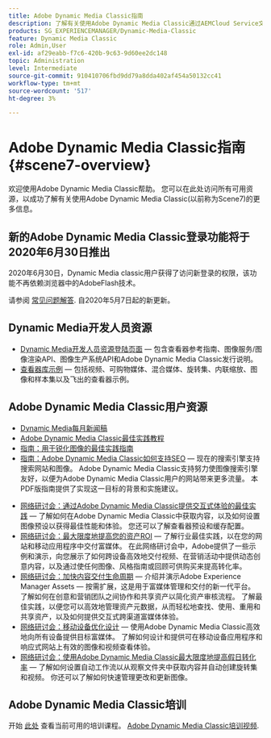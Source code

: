 ```yaml
---
title: Adobe Dynamic Media Classic指南
description: 了解有关使用Adobe Dynamic Media Classic通过AEMCloud Service文档管理您的视频、弹出广告等内容的更多信息。
products: SG_EXPERIENCEMANAGER/Dynamic-Media-Classic
feature: Dynamic Media Classic
role: Admin,User
exl-id: af29eabb-f7c6-420b-9c63-9d60ee2dc148
topic: Administration
level: Intermediate
source-git-commit: 910410706fbd9dd79a8dda402af454a50132cc41
workflow-type: tm+mt
source-wordcount: '517'
ht-degree: 3%

---
```


# Adobe Dynamic Media Classic指南 {#scene7-overview}

欢迎使用Adobe Dynamic Media Classic帮助。 您可以在此处访问所有可用资源，以成功了解有关使用Adobe Dynamic Media Classic(以前称为Scene7)的更多信息。

## 新的Adobe Dynamic Media Classic登录功能将于2020年6月30日推出

2020年6月30日，Dynamic Media classic用户获得了访问新登录的权限，该功能不再依赖浏览器中的AdobeFlash技术。

请参阅 [常见问题解答](new-ui-2020.md). 自2020年5月7日起的新更新。

## Dynamic Media开发人员资源

* [Dynamic Media开发人员资源登陆页面](https://experienceleague.adobe.com/en/docs/dynamic-media-developer-resources)  — 包含查看器参考指南、图像服务/图像渲染API、图像生产系统API和Adobe Dynamic Media Classic发行说明。
* [查看器库示例](https://landing.adobe.com/en/na/dynamic-media/ctir-2755/live-demos.html)  — 包括视频、可购物媒体、混合媒体、旋转集、内联缩放、图像和样本集以及飞出的查看器示例。

## Adobe Dynamic Media Classic用户资源

* [Dynamic Media每月新闻稿](dynamic-media-newsletter.md)
* [Adobe Dynamic Media Classic最佳实践教程](https://experienceleague.adobe.com/en/docs/experience-manager-learn/dynamic-media-classic-tutorial/overview)
* [指南：用于锐化图像的最佳实践指南](/help/using/assets/s7_sharpening_images.pdf)
* [指南：Adobe Dynamic Media Classic如何支持SEO](/help/using/assets/s7_seo.pdf)  — 现在的搜索引擎支持搜索网站和图像。 Adobe Dynamic Media Classic支持努力使图像搜索引擎友好，以便为Adobe Dynamic Media Classic用户的网站带来更多流量。 本PDF版指南提供了实现这一目标的背景和实施建议。
<!-- * [Webinar: Best Practices for Responsive Design](http://offers.adobe.com/en/na/marketing/landings/_40458_responsive_design_live_on_demand_webinar.html) - Learn practical tips on how to improve your mobile strategy. See real-world examples of responsive design in action. Create one primary asset that works across multiple devices and increase mobile performance by dynamically changing the resolution of images or the orientation of images for portrait or landscape displays. Learn how to also dynamically crop, scale, or resize images. -->
* [网络研讨会：通过Adobe Dynamic Media Classic提供交互式体验的最佳实践](https://seminars.adobeconnect.com/p7wb8ej3u6d/)  — 了解如何在Adobe Dynamic Media Classic中获取内容，以及如何设置图像预设以获得最佳性能和体验。 您还可以了解查看器预设和缓存配置。
* [网络研讨会：最大限度地提高您的资产ROI](https://adobecustomersuccess.adobeconnect.com/p5ar3hfrrec/?launcher=false&amp;fcsContent=true&amp;pbMode=normal&amp;proto=true)  — 了解行业最佳实践，以在您的网站和移动应用程序中交付富媒体。 在此网络研讨会中，Adobe提供了一些示例和演示，向您展示了如何跨设备高效地交付视频、在营销活动中提供动态创意内容，以及通过使任何图像、风格指南或回顾可供购买来提高转化率。
* [网络研讨会：加快内容交付生命周期](https://adobecustomersuccess.adobeconnect.com/p88ducm9pqv/)  — 介绍并演示Adobe Experience Manager Assets — 按需扩展，这是用于富媒体管理和交付的新一代平台。 了解如何在创意和营销团队之间协作和共享资产以简化资产审核流程。 了解最佳实践，以便您可以高效地管理资产元数据，从而轻松地查找、使用、重用和共享资产，以及如何提供交互式跨渠道富媒体体验。
* [网络研讨会：移动设备优化设计](https://adobecustomersuccess.adobeconnect.com/p6oqd3wydif/?launcher=false&amp;fcsContent=true&amp;pbMode=normal&amp;proto=true)  — 使用Adobe Dynamic Media Classic高效地向所有设备提供目标富媒体。 了解如何设计和提供可在移动设备应用程序和响应式网站上有效的图像和视频查看体验。
* [网络研讨会：使用Adobe Dynamic Media Classic最大限度地提高假日转化率](https://adobecustomersuccess.adobeconnect.com/p32n1yr85c9/?proto=true)  — 了解如何设置自动工作流以从观察文件夹中获取内容并自动创建旋转集和视频。 你还可以了解如何快速管理更改和更新图像。

## Adobe Dynamic Media Classic培训

开始 [此处](https://learning.adobe.com/catalog.html#product=adobe-scene7) 查看当前可用的培训课程。
[Adobe Dynamic Media Classic培训视频](/help/using/training-videos.md).
